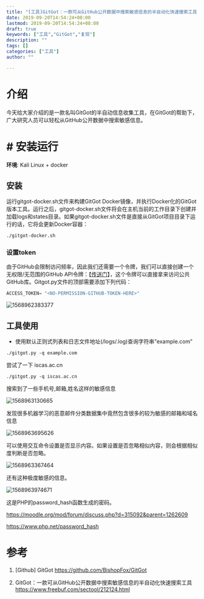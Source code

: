 ```yaml
---
title: "[工具]GitGot：一款可从GitHub公开数据中搜索敏感信息的半自动化快速搜索工具"
date: 2019-09-20T14:54:24+08:00
lastmod: 2019-09-20T14:54:24+08:00
draft: true
keywords: ["工具","GitGot","复现"]
description: ""
tags: []
categories: ["工具"]
author: ""

---
```


# 介绍
今天给大家介绍的是一款名叫GitGot的半自动信息收集工具，在GitGot的帮助下，广大研究人员可以轻松从GitHub公开数据中搜索敏感信息。

# # 安装运行

**环境**: Kali Linux + docker

## 安装

运行gitgot-docker.sh文件来构建GitGot Docker镜像，并执行Docker化的GitGot版本工具。运行之后，gitgot-docker.sh文件将会在主机当前的工作目录下创建并加载logs和states目录。如果gitgot-docker.sh文件是直接从GitGot项目目录下运行的话，它将会更新Docker容器：

```bash
./gitgot-docker.sh
```

### 设置token

由于GitHub会限制访问频率，因此我们还需要一个令牌，我们可以直接创建一个无权限/无范围的GitHub API令牌：【[传送门](https://github.com/settings/tokens)】，这个令牌可以直接拿来访问公共GitHub库。Gitgot.py文件的顶部需要添加下列代码：

```python
ACCESS_TOKEN= "<NO-PERMISSION-GITHUB-TOKEN-HERE>"
```

![1568962383377](1568962383377.png)



## 工具使用



- 使用默认正则式列表和日志文件地址(/logs/<query>.log)查询字符串”example.com”

```
./gitgot.py -q example.com
```



尝试了一下 iscas.ac.cn

```
./gitgot.py -q iscas.ac.cn
```

搜索到了一些手机号,邮箱,姓名这样的敏感信息 

![1568963130665](1568963130665.png)

发现很多机器学习的恶意邮件分类数据集中竟然包含很多的较为敏感的邮箱和域名信息

![1568963695626](1568963695626.png)

可以使用交互命令设置是否显示内容。如果设置是否忽略相似内容，则会根据相似度判断是否忽略。

![1568963367464](1568963367464.png)

还有这种极度敏感的信息。

![1568963974671](1568963974671.png)

这是PHP的password_hash函数生成的密码。

https://moodle.org/mod/forum/discuss.php?d=315092&parent=1262609

https://www.php.net/password_hash

# 参考

1. [Github] GitGot https://github.com/BishopFox/GitGot

2. GitGot：一款可从GitHub公开数据中搜索敏感信息的半自动化快速搜索工具 https://www.freebuf.com/sectool/212124.html



